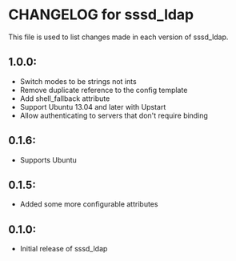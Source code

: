 # CHANGELOG for sssd_ldap

This file is used to list changes made in each version of sssd_ldap.

## 1.0.0:
* Switch modes to be strings not ints
* Remove duplicate reference to the config template
* Add shell_fallback attribute
* Support Ubuntu 13.04 and later with Upstart
* Allow authenticating to servers that don't require binding

## 0.1.6:

* Supports Ubuntu

## 0.1.5:

* Added some more configurable attributes

## 0.1.0:

* Initial release of sssd_ldap
